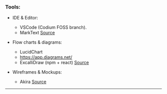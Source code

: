 ### Tools:
- IDE & Editor:
    * VSCode (Codium FOSS branch).
    * MarkText [Source](https://github.com/marktext/marktext)


- Flow charts & diagrams:
    * LucidChart
    * https://app.diagrams.net/
    * ExcalliDraw (npm + react) [Source](https://github.com/excalidraw/excalidraw#readme)

- Wireframes & Mockups:
    * Akira [Source](https://github.com/akiraux/Akira)
***

